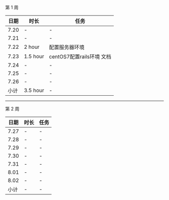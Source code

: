 第 1 周

日期 | 时长 | 任务
---- | ---- | ----
7.20 | - | -
7.21 | - | -
7.22 | 2 hour   | 配置服务器环境
7.23 | 1.5 hour | centOS7配置rails环境 文档
7.24 | - | -
7.25 | - | -
7.26 | - | -
小计 | 3.5 hour | -

---

第 2 周

日期 | 时长 | 任务
---- | ---- | ----
7.27 | - | -
7.28 | - | -
7.29 | - | -
7.30 | - | -
7.31 | - | -
8.01 | - | -
8.02 | - | -
小计 |  - | -
